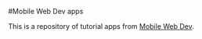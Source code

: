 #Mobile Web Dev apps

This is a repository of tutorial apps from [Mobile Web Dev](http://mwebdev.tomkr.org/").
